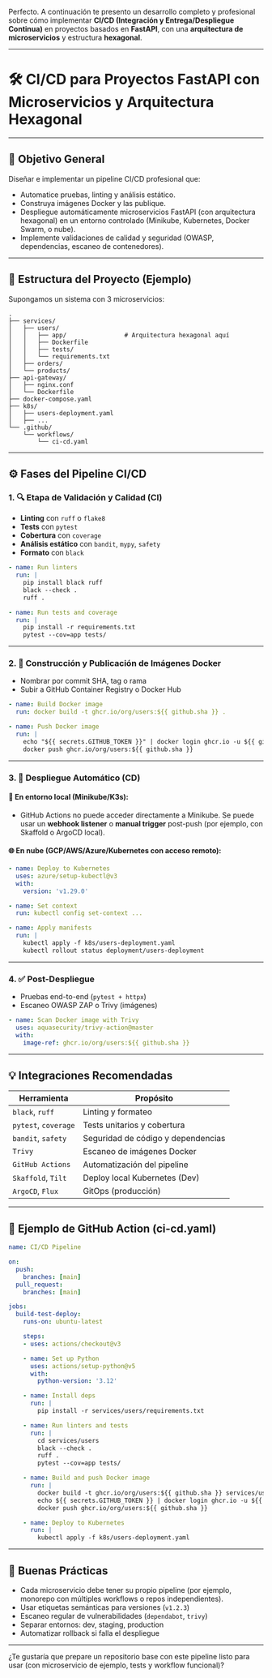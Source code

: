 Perfecto. A continuación te presento un desarrollo completo y profesional sobre cómo implementar **CI/CD (Integración y Entrega/Despliegue Continua)** en proyectos basados en **FastAPI**, con una **arquitectura de microservicios** y estructura **hexagonal**.

---

# 🛠 CI/CD para Proyectos FastAPI con Microservicios y Arquitectura Hexagonal

---

## 🎯 Objetivo General

Diseñar e implementar un pipeline CI/CD profesional que:

* Automatice pruebas, linting y análisis estático.
* Construya imágenes Docker y las publique.
* Despliegue automáticamente microservicios FastAPI (con arquitectura hexagonal) en un entorno controlado (Minikube, Kubernetes, Docker Swarm, o nube).
* Implemente validaciones de calidad y seguridad (OWASP, dependencias, escaneo de contenedores).

---

## 🧱 Estructura del Proyecto (Ejemplo)

Supongamos un sistema con 3 microservicios:

```
.
├── services/
│   ├── users/
│   │   ├── app/                # Arquitectura hexagonal aquí
│   │   ├── Dockerfile
│   │   ├── tests/
│   │   └── requirements.txt
│   ├── orders/
│   └── products/
├── api-gateway/
│   ├── nginx.conf
│   └── Dockerfile
├── docker-compose.yaml
├── k8s/
│   ├── users-deployment.yaml
│   ├── ...
└── .github/
    └── workflows/
        └── ci-cd.yaml
```

---

## ⚙️ Fases del Pipeline CI/CD

### 1. 🔍 Etapa de Validación y Calidad (CI)

* **Linting** con `ruff` o `flake8`
* **Tests** con `pytest`
* **Cobertura** con `coverage`
* **Análisis estático** con `bandit`, `mypy`, `safety`
* **Formato** con `black`

```yaml
- name: Run linters
  run: |
    pip install black ruff
    black --check .
    ruff .
```

```yaml
- name: Run tests and coverage
  run: |
    pip install -r requirements.txt
    pytest --cov=app tests/
```

---

### 2. 🐳 Construcción y Publicación de Imágenes Docker

* Nombrar por commit SHA, tag o rama
* Subir a GitHub Container Registry o Docker Hub

```yaml
- name: Build Docker image
  run: docker build -t ghcr.io/org/users:${{ github.sha }} .

- name: Push Docker image
  run: |
    echo "${{ secrets.GITHUB_TOKEN }}" | docker login ghcr.io -u ${{ github.actor }} --password-stdin
    docker push ghcr.io/org/users:${{ github.sha }}
```

---

### 3. 🚀 Despliegue Automático (CD)

#### 🔁 En entorno local (Minikube/K3s):

* GitHub Actions no puede acceder directamente a Minikube. Se puede usar un **webhook listener** o **manual trigger** post-push (por ejemplo, con Skaffold o ArgoCD local).

#### 🌐 En nube (GCP/AWS/Azure/Kubernetes con acceso remoto):

```yaml
- name: Deploy to Kubernetes
  uses: azure/setup-kubectl@v3
  with:
    version: 'v1.29.0'

- name: Set context
  run: kubectl config set-context ...

- name: Apply manifests
  run: |
    kubectl apply -f k8s/users-deployment.yaml
    kubectl rollout status deployment/users-deployment
```

---

### 4. ✅ Post-Despliegue

* Pruebas end-to-end (`pytest + httpx`)
* Escaneo OWASP ZAP o Trivy (imágenes)

```yaml
- name: Scan Docker image with Trivy
  uses: aquasecurity/trivy-action@master
  with:
    image-ref: ghcr.io/org/users:${{ github.sha }}
```

---

## 💡 Integraciones Recomendadas

| Herramienta          | Propósito                          |
| -------------------- | ---------------------------------- |
| `black`, `ruff`      | Linting y formateo                 |
| `pytest`, `coverage` | Tests unitarios y cobertura        |
| `bandit`, `safety`   | Seguridad de código y dependencias |
| `Trivy`              | Escaneo de imágenes Docker         |
| `GitHub Actions`     | Automatización del pipeline        |
| `Skaffold`, `Tilt`   | Deploy local Kubernetes (Dev)      |
| `ArgoCD`, `Flux`     | GitOps (producción)                |

---

## 🧪 Ejemplo de GitHub Action (ci-cd.yaml)

```yaml
name: CI/CD Pipeline

on:
  push:
    branches: [main]
  pull_request:
    branches: [main]

jobs:
  build-test-deploy:
    runs-on: ubuntu-latest

    steps:
    - uses: actions/checkout@v3

    - name: Set up Python
      uses: actions/setup-python@v5
      with:
        python-version: '3.12'

    - name: Install deps
      run: |
        pip install -r services/users/requirements.txt

    - name: Run linters and tests
      run: |
        cd services/users
        black --check .
        ruff .
        pytest --cov=app tests/

    - name: Build and push Docker image
      run: |
        docker build -t ghcr.io/org/users:${{ github.sha }} services/users
        echo ${{ secrets.GITHUB_TOKEN }} | docker login ghcr.io -u ${{ github.actor }} --password-stdin
        docker push ghcr.io/org/users:${{ github.sha }}

    - name: Deploy to Kubernetes
      run: |
        kubectl apply -f k8s/users-deployment.yaml
```

---

## 🧠 Buenas Prácticas

* Cada microservicio debe tener su propio pipeline (por ejemplo, monorepo con múltiples workflows o repos independientes).
* Usar etiquetas semánticas para versiones (`v1.2.3`)
* Escaneo regular de vulnerabilidades (`dependabot`, `trivy`)
* Separar entornos: dev, staging, production
* Automatizar rollback si falla el despliegue

---

¿Te gustaría que prepare un repositorio base con este pipeline listo para usar (con microservicio de ejemplo, tests y workflow funcional)?
